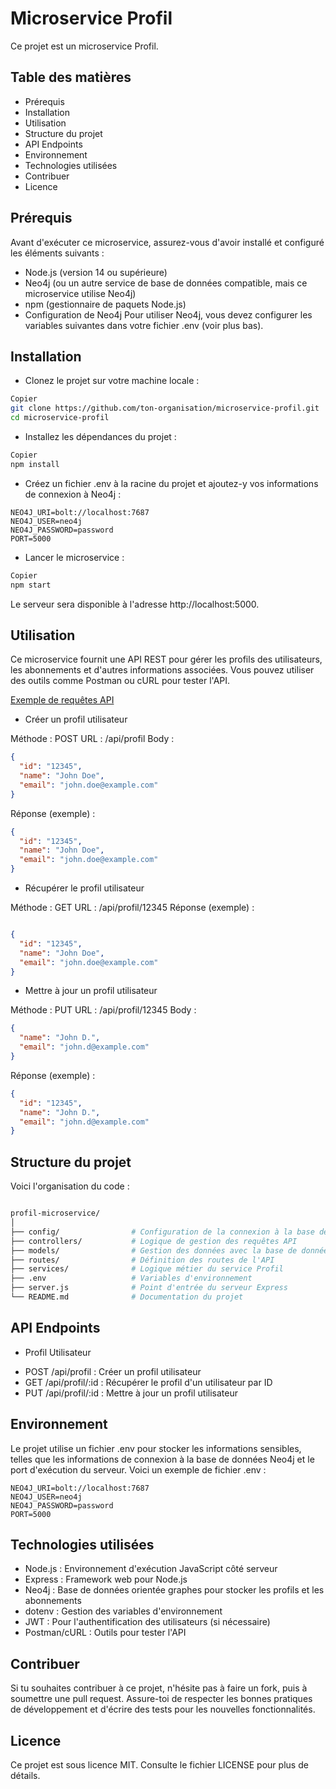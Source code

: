 # Microservice Profil
Ce projet est un microservice Profil.

## Table des matières

- Prérequis
- Installation
- Utilisation
- Structure du projet
- API Endpoints
- Environnement
- Technologies utilisées
- Contribuer
- Licence


## Prérequis
Avant d'exécuter ce microservice, assurez-vous d'avoir installé et configuré les éléments suivants :

- Node.js (version 14 ou supérieure)
- Neo4j (ou un autre service de base de données compatible, mais ce microservice utilise Neo4j)
- npm (gestionnaire de paquets Node.js)
- Configuration de Neo4j
Pour utiliser Neo4j, vous devez configurer les variables suivantes dans votre fichier .env (voir plus bas).

## Installation

* Clonez le projet sur votre machine locale :

````bash
Copier
git clone https://github.com/ton-organisation/microservice-profil.git
cd microservice-profil
````
* Installez les dépendances du projet :

````bash
Copier
npm install
````

* Créez un fichier .env à la racine du projet et ajoutez-y vos informations de connexion à Neo4j :

````env
NEO4J_URI=bolt://localhost:7687
NEO4J_USER=neo4j
NEO4J_PASSWORD=password
PORT=5000
````

* Lancer le microservice :

````bash
Copier
npm start
````
Le serveur sera disponible à l'adresse http://localhost:5000.

## Utilisation
Ce microservice fournit une API REST pour gérer les profils des utilisateurs, les abonnements et d'autres informations associées. Vous pouvez utiliser des outils comme Postman ou cURL pour tester l'API.

<u>Exemple de requêtes API</u>

- Créer un profil utilisateur

Méthode : POST
URL : /api/profil
Body :
````json
{
  "id": "12345",
  "name": "John Doe",
  "email": "john.doe@example.com"
}
````
Réponse (exemple) :

````json
{
  "id": "12345",
  "name": "John Doe",
  "email": "john.doe@example.com"
}
````

- Récupérer le profil utilisateur

Méthode : GET
URL : /api/profil/12345
Réponse (exemple) :

````json

{
  "id": "12345",
  "name": "John Doe",
  "email": "john.doe@example.com"
}
````

- Mettre à jour un profil utilisateur

Méthode : PUT
URL : /api/profil/12345
Body :

````json
{
  "name": "John D.",
  "email": "john.d@example.com"
}
````

Réponse (exemple) :

````json
{
  "id": "12345",
  "name": "John D.",
  "email": "john.d@example.com"
}
````



## Structure du projet
Voici l'organisation du code :

````bash

profil-microservice/
│
├── config/                # Configuration de la connexion à la base de données Neo4j
├── controllers/           # Logique de gestion des requêtes API
├── models/                # Gestion des données avec la base de données
├── routes/                # Définition des routes de l'API
├── services/              # Logique métier du service Profil
├── .env                   # Variables d'environnement
├── server.js              # Point d'entrée du serveur Express
└── README.md              # Documentation du projet
````

## API Endpoints

- Profil Utilisateur

* POST /api/profil : Créer un profil utilisateur
* GET /api/profil/:id : Récupérer le profil d'un utilisateur par ID
* PUT /api/profil/:id : Mettre à jour un profil utilisateur


## Environnement
Le projet utilise un fichier .env pour stocker les informations sensibles, telles que les informations de connexion à la base de données Neo4j et le port d'exécution du serveur. Voici un exemple de fichier .env :

````env
NEO4J_URI=bolt://localhost:7687
NEO4J_USER=neo4j
NEO4J_PASSWORD=password
PORT=5000
`````

## Technologies utilisées

- Node.js : Environnement d'exécution JavaScript côté serveur
- Express : Framework web pour Node.js
- Neo4j : Base de données orientée graphes pour stocker les profils et les abonnements
- dotenv : Gestion des variables d'environnement
- JWT : Pour l'authentification des utilisateurs (si nécessaire)
- Postman/cURL : Outils pour tester l'API

## Contribuer

Si tu souhaites contribuer à ce projet, n'hésite pas à faire un fork, puis à soumettre une pull request. Assure-toi de respecter les bonnes pratiques de développement et d'écrire des tests pour les nouvelles fonctionnalités.

## Licence
Ce projet est sous licence MIT. Consulte le fichier LICENSE pour plus de détails.